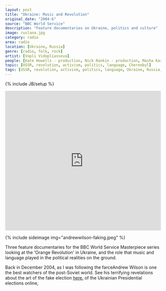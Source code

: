 ```yaml
---
layout: post
title: "Ukraine: Music and Revolution"
original_date: "2004-6"
source: "BBC World Service"
description: "Feature documentaries on Ukraine, politics and culture"
image: ruslana.jpg
category: radio
area: radio
location: [Ukraine, Russia]
genre: [radio, folk, rock]
artist: [Vopli Vidopliassova]
people: [Kate Howells - production, Nick Rankin - production, Masha Karp - production]
topic: [USSR, revolution, activism, politics, language, Chernobyl]
tags: [USSR, revolution, activism, politics, language, Ukraine, Russia, Vopli Vidopliassova, folk, rock, Chernobyl, radio]
---
```

{% include JB/setup %}


<iframe width="100%" height="450" scrolling="no" frameborder="no" src="https://w.soundcloud.com/player/?url=https%3A//api.soundcloud.com/playlists/158684281&amp;color=ff5500&amp;auto_play=false&amp;hide_related=false&amp;show_comments=true&amp;show_user=true&amp;show_reposts=false"></iframe>

{% include sideimage img="andrewwilson-faking.jpeg" %}

Three feature documentaries for the BBC World Service Masterpiece series looking at the 'Orange Revolution' in Ukraine, and the role that music and language played in the political realities on the ground.

Back in December 2004, as I was following the farce<span class='sidenote-number'></span><span class='sidenote'>Andrew Wilson is one the best watchers of the post-Soviet world. See his terrifying revelations about the art of the fake election <a href="http://www.amazon.com/Virtual-Politics-Faking-Democracy-Post-Soviet/dp/0300095457">here.</a></span> of the Ukrainian Presidential elections online, 




